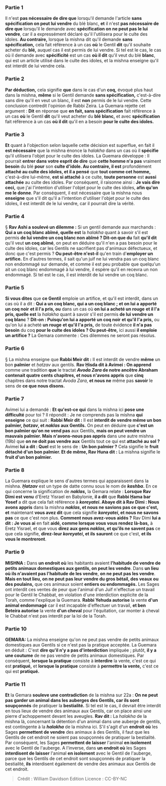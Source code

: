 
### Partie 1
Il n'est <b>pas nécessaire de dire que</b> lorsqu'il demande l'article <b>sans spécification on peut lui vendre</b> du blé blanc, <b>et</b> il n'est <b>pas nécessaire de dire que</b> lorsqu'il le demande avec <b>spécification on ne peut pas le lui vendre</b>, car il a expressément déclaré qu'il l'utilisera pour le culte des idoles. <b>Au contraire,</b> lorsque la mishna dit qu'il demande <b>sans spécification,</b> cela fait référence à un cas <b>où</b> le Gentil <b>dit</b> qu'il souhaite acheter du <b>blé,</b> auquel cas il est permis de lui vendre. Si tel est le cas, le cas où il demande avec <b>spécificité</b> est un cas <b>où il dit</b> qu'il veut du blé <b>blanc</b>, qui est un article utilisé dans le culte des idoles, et la mishna enseigne qu'il est interdit de lui vendre cela.

### Partie 2
<b>Par déduction,</b> cela signifie <b>que</b> dans le cas d'un <b>coq,</b> évoqué plus haut dans la mishna, <b>même</b> si le Gentil demande <b>sans spécification,</b> c'est-à-dire sans dire qu'il en veut un blanc, il est <b>non</b> permis de le lui vendre. Cette conclusion contredit l'opinion de Rabbi Zeira. La Guemara rejette cet argument : <b>Dit</b> en réponse que <b>en fait, sans spécification</b> fait référence à un cas <b>où</b> le Gentil <b>dit</b> qu'il veut acheter du <b>blé blanc,</b> et avec <b>spécification</b> fait référence à un cas <b>où il dit</b> qu'il en a besoin <b>pour le culte des idoles.</b>

### Partie 3
<b>Et</b> quant à l'objection selon laquelle cette décision est superflue, en fait il <b>est nécessaire</b> que la mishna énonce la <i>halakha</i> dans un cas où il <b>spécifie</b> qu'il utilisera l'objet pour le culte des idoles. La Guemara développe : Il pourrait <b>entrer dans votre esprit de dire</b> que <b>cette homme n'a pas</b> vraiment <b>besoin</b> du blé <b>pour</b> son <b>culte d'idole. Au contraire, il est</b> profondément <b>attaché au culte des idoles, et il a pensé</b> que <b>tout comme cet homme,</b> c'est-à-dire lui-même, <b>est si attaché</b> à ce culte, <b>toute personne</b> est <b>aussi attachée</b> au culte des idoles. Par conséquent, il raisonne ainsi : <b>Je vais dire ceci,</b> que j'ai l'intention d'utiliser l'objet pour le culte des idoles, <b>afin qu'on me le donne</b>.</b> Par conséquent, il est nécessaire que la mishna nous <b>enseigne</b> que s'il dit qu'il a l'intention d'utiliser l'objet pour le culte des idoles, il est interdit de le lui vendre, car il pourrait dire la vérité.

### Partie 4
§ <b>Rav Ashi a soulevé un dilemme :</b> Si un gentil demande aux marchands : <b>Qui a un coq blanc abîmé, quelle est</b> la <i>halakha</i> quant à savoir s'il est permis <b>de lui vendre un coq blanc non abîmé ? Dit-on que du</b> fait <b>qu'il dit</b> qu'il veut <b>un coq abîmé</b>, on peut en déduire qu'il n'en a pas besoin pour le culte des idoles,</b> car les Gentils ne sacrifient pas d'animaux défectueux, et donc que c'est permis ? <b>Ou peut-être n'est-il</b> qu'en train d'<b>employer un artifice.</b> En d'autres termes, il sait qu'un juif ne lui vendra pas un coq blanc non endommagé sur demande, et comme il est peu probable que quelqu'un ait un coq blanc endommagé à lui vendre, il espère qu'il en recevra un non endommagé. Si tel est le cas, il est interdit de lui vendre un coq blanc.

### Partie 5
<b>Si vous dites</b> que <b>ce Gentil</b> emploie un artifice,</b> et qu'il est interdit, dans un cas où il a dit : <b>Qui a un coq blanc, qui a un coq blanc ; et on lui a apporté un coq noir</b> <b>et il l'a pris, ou</b> dans un cas où <b>on lui a acheté un rouge</b> <b>et il l'a pris, quelle est</b> la <i>halakha</i> quant à savoir s'il est permis <b>de lui vendre un coq blanc</b> ? <b>Dit-on : Puisqu'on lui a apporté un coq noir</b> <b>et qu'il l'a pris,</b> ou qu'on lui a acheté <b>un rouge</b> <b>et qu'il l'a pris,</b> de toute évidence <b>il n'a pas besoin</b> du coq <b>pour le culte des idoles ? Ou peut-être,</b> ici aussi <b>il emploie un artifice ?</b> La Gemara commente : Ces dilemmes ne seront pas résolus.

### Partie 6
§ La mishna enseigne que <b>Rabbi Meir dit :</b> Il est interdit de vendre <b>même</b> un bon <b>palmier</b> et <i>ḥatzav</i> aux gentils. <b>Rav Ḥisda dit à Avimei : On apprend</b> comme une tradition <b>que</b> le tractat <b><i>Avoda Zara</i> de notre ancêtre Abraham contenait quatre cents chapitres, et nous n'avons appris</b> que <b>cinq</b> chapitres dans notre tractat <i>Avoda Zara</i>, <b>et nous ne</b> même pas <b>savoir</b> le sens de <b>ce que nous disons. </b>

### Partie 7
Avimei lui a demandé : <b>Et qu'est-ce qui</b> dans la mishna ici <b>pose une difficulté</b> pour toi ? Il répondit : Je ne comprends pas la mishna <b>qui enseigne</b> ce qui suit : <b>Rabbi Meir dit :</b> Il est <b>interdit de vendre même un bon palmier, <i>ḥatzav</i>, et <i>naklas</i> aux Gentils.</b> On peut en déduire que <b>c'est un bon palmier qu'on ne vend pas</b> aux Gentils, <b>mais on peut vendre un mauvais palmier. Mais n'avons-nous pas appris</b> dans une autre mishna (19b) que <b>on ne doit pas vendre aux</b> Gentils tout ce qui est <b>attaché au sol ?</b> Avimei <b>lui a dit : Quel</b> est le sens de : <b>Un bon palmier ?</b> Cela signifie le <b>fruit détaché d'un bon palmier. Et de même, Rav Huna dit :</b> La mishna signifie le <b>fruit d'un bon palmier.</b>

### Partie 8
La Guemara explique le sens d'autres termes qui apparaissent dans la mishna. <b><i>Ḥatzav</i></b> est un type de datte connu sous le nom de <b><i>kashba</i>.</b> En ce qui concerne la signification de <b><i>naklas</i>,</b> la Gemara relate : <b>Lorsque Rav Dimi est venu</b> d'Eretz Yisrael en Babylonie, <b>il a dit</b> que <b>Rabbi Ḥama bar Yosef</b> a dit que cela fait référence à <b><i>koreyatei</i>. Abaye dit à Rav Dimi : Nous avons appris</b> dans la mishna <b><i>naklas</i>, et nous ne savions pas ce que c'est, et</b> maintenant <b>vous avez dit</b> que cela signifie <b><i>koreyatei</i>, et nous ne savons pas</b> ce que c'est non plus. <b>Comment nous avez-vous aidés ?</b> Rav Dimi <b>lui a dit : Je vous ai</b> en fait <b>aidé, comme lorsque vous vous rendez là-bas,</b> à Eretz Yisrael, et que vous <b>direz aux gens <i>naklas</i>, et qu'ils ne savent pas</b> ce que cela signifie, <b>direz-leur <i>koreyatei</i>, et ils</b> <b>sauront</b> ce que c'est, <b>et ils vous le montreront</b>.</b>

### Partie 9
<strong>MISHNA :</strong> Dans <b>un endroit où</b> les habitants avaient <b>l'habitude de vendre de petits animaux domestiques aux gentils, on peut les vendre</b>. Dans <b>un lieu où ils n'avaient pas l'habitude de les vendre</b>, <b>on ne peut pas les vendre</b>. <b>Mais en tout lieu, on ne peut pas leur vendre du gros bétail, des veaux ou des poulains,</b> que ces animaux soient <b>entiers ou endommagés.</b> Les Sages ont interdit ces ventes de peur que l'animal d'un Juif n'effectue un travail pour le Gentil le Chabbat, en violation d'une interdiction explicite de la Torah, comme l'explique la Guemara. <b>Rabbi Yehuda autorise</b> la vente <b>d'un animal endommagé</b> car il est incapable d'effectuer un travail, <b>et ben Beteira autorise</b> la vente <b>d'un cheval</b> pour l'équitation, car monter à cheval le Chabbat n'est pas interdit par la loi de la Torah.

### Partie 10
<strong>GEMARA:</strong> La mishna enseigne qu'on ne peut pas vendre de petits animaux domestiques aux Gentils si ce n'est pas la pratique acceptée. La Guemara en déduit : C'est <b>dire qu'il n'y a pas d'interdiction</b> impliquée ; plutôt, <b>il y a une coutume</b> de ne pas vendre de petits animaux domestiques. Par conséquent, <b>lorsque la pratique</b> consiste à <b>interdire</b> la vente, c'est ce qui est <b>pratiqué,</b> et <b>lorsque la pratique</b> consiste à <b>permettre la vente,</b> c'est ce qui est <b>pratiqué.</b>

### Partie 11
<b>Et</b> la Gemara <b>souleve une contradiction</b> de la mishna sur 22a : <b>On ne peut pas garder un animal dans les auberges des Gentils, car ils sont soupçonnés</b> de pratiquer la <b>bestialité.</b> Si tel est le cas, il devrait être interdit en tous lieux de vendre des animaux aux Gentils, car on place ainsi une pierre d'achoppement devant les aveugles. <b>Rav dit :</b> La <i>halakha</i> de la mishna là, concernant la détention d'un animal dans une auberge de gentils, est contingente à la <b><i>halakha</i></b> de la mishna ici. S'il s'agit d'un <b>endroit où</b> les Sages <b>permettent de vendre</b> des animaux à des Gentils, il faut que les Gentils de cet endroit ne soient pas soupçonnés de pratiquer la bestialité. Par conséquent, les Sages <b>permettent de laisser</b> l'animal <b>en isolement</b> avec le Gentil de l'auberge. A l'inverse, dans <b>un endroit où</b> les Sages <b>interdisent de laisser</b> l'animal <b>en isolement</b> avec le Gentil de l'auberge, parce que les Gentils de cet endroit sont soupçonnés de pratiquer la bestialité, <b>ils</b> interdisent également de vendre</b> des animaux aux Gentils de cet endroit.

>Crédit : William Davidson Edition
>Licence : CC-BY-NC